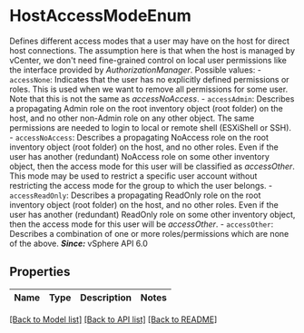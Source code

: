 # HostAccessModeEnum

Defines different access modes that a user may have on the host for direct host connections.  The assumption here is that when the host is managed by vCenter, we don't need fine-grained control on local user permissions like the interface provided by *AuthorizationManager*.  Possible values: - `accessNone`: Indicates that the user has no explicitly defined permissions or roles.      This is used when we want to remove all permissions for some user.      Note that this is not the same as *accessNoAccess*. - `accessAdmin`: Describes a propagating Admin role on the root inventory object   (root folder) on the host, and no other non-Admin role on any other   object.      The same permissions are needed to login to local or remote   shell (ESXiShell or SSH). - `accessNoAccess`: Describes a propagating NoAccess role on the root inventory object   (root folder) on the host, and no other roles.      Even if the user has another (redundant) NoAccess role on some other   inventory object, then the access mode for this user will be   classified as *accessOther*.      This mode may be used to restrict a specific user account without   restricting the access mode for the group to which the user belongs. - `accessReadOnly`: Describes a propagating ReadOnly role on the root inventory object   (root folder) on the host, and no other roles.      Even if the user has another (redundant) ReadOnly role on some other   inventory object, then the access mode for this user will be   *accessOther*. - `accessOther`: Describes a combination of one or more roles/permissions which are   none of the above.    ***Since:*** vSphere API 6.0 

## Properties
Name | Type | Description | Notes
------------ | ------------- | ------------- | -------------

[[Back to Model list]](../README.md#documentation-for-models) [[Back to API list]](../README.md#documentation-for-api-endpoints) [[Back to README]](../README.md)


